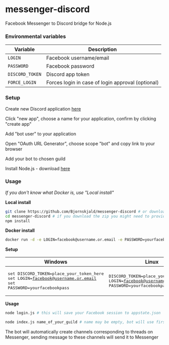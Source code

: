 # messenger-discord
Facebook Messenger to Discord bridge for Node.js

### Environmental variables

| Variable | Description |
| --- | --- |
| `LOGIN` | Facebook username/email |
| `PASSWORD` | Facebook password |
| `DISCORD_TOKEN` | Discord app token |
| `FORCE_LOGIN` | Forces login in case of login approval (optional) |

### Setup

Create new Discord application [here](https://discordapp.com/developers/applications/me)

Click "new app", choose a name for your application, confirm by clicking "create app"

Add "bot user" to your application

Open "OAuth URL Generator", choose scope "bot" and copy link to your browser

Add your bot to chosen guild

Install Node.js - download [here](https://nodejs.org/en/download/)

### Usage

*If you don't know what Docker is, use "Local install"*

**Local install**
```bash
git clone https://github.com/Bjornskjald/messenger-discord # or download a zip from GitHub repo and extract it to folder of your choice
cd messenger-discord # if you download the zip you might need to provide a full path, like C:\Users\User\Downloads\messenger-discord
npm install
```

**Docker install**
```bash
docker run -d -e LOGIN=facebook@username.or.email -e PASSWORD=yourfacebookpass -e DISCORD_TOKEN=token Bjornskjald/messenger-discord
```

**Setup**

| Windows | Linux |
| ------- | ----- |
|<pre>set DISCORD_TOKEN=place_your_token_here<br />set LOGIN=facebook@username.or.email<br />set PASSWORD=yourfacebookpass</pre>|<pre>DISCORD_TOKEN=place_your_token_here<br />LOGIN=facebook@username.or.email<br />PASSWORD=yourfacebookpass</pre>|

**Usage**
```bash
node login.js # this will save your Facebook session to appstate.json

node index.js name_of_your_guild # name may be empty, bot will use first guild from the list
```

The bot will automatically create channels corresponding to threads on Messenger, sending message to these channels will send it to Messenger
